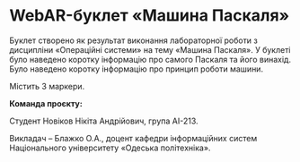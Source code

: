 # WebAR-буклет «Машина Паскаля»
Буклет створено як результат виконання лабораторної роботи з дисципліни «Операційні системи» на тему «Машина Паскаля». У буклеті було наведено коротку інформацію про самого Паскаля та його винахід. Було наведено коротку інформацію про принцип роботи машини.

Містить 3 маркери.

**Команда проєкту:**

Студент Новіков Нікіта Андрійович, група АІ-213.

Викладач – Блажко О.А., доцент кафедри інформаційних систем Національного університету «Одеська політехніка».
